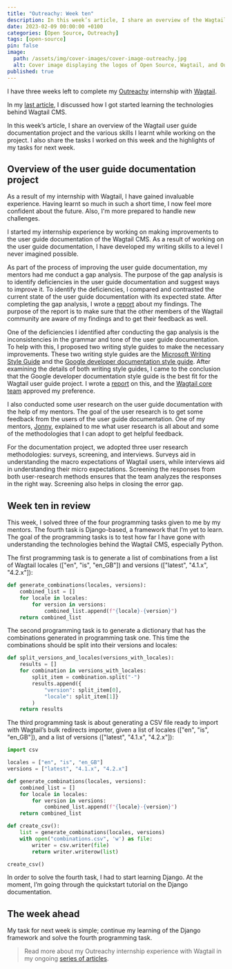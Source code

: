```yaml
---
title: "Outreachy: Week ten"
description: In this week’s article, I share an overview of the Wagtail user guide documentation project and the various skills I learnt while working on the project.
date: 2023-02-09 00:00:00 +0100
categories: [Open Source, Outreachy]
tags: [open-source]
pin: false
image:
  path: /assets/img/cover-images/cover-image-outreachy.jpg
  alt: Cover image displaying the logos of Open Source, Wagtail, and Outreachy.
published: true
---
```


I have three weeks left to complete my [Outreachy](https://www.outreachy.org/) internship with [Wagtail](https://wagtail.org/).

In my [last article](/posts/outreachy-week-nine), I discussed how I got started learning the technologies behind Wagtail CMS.

In this week’s article, I share an overview of the Wagtail user guide documentation project and the various skills I learnt while working on the project. I also share the tasks I worked on this week and the highlights of my tasks for next week.

## Overview of the user guide documentation project

As a result of my internship with Wagtail, I have gained invaluable experience. Having learnt so much in such a short time, I now feel more confident about the future. Also, I'm more prepared to handle new challenges.

I started my internship experience by working on making improvements to the user guide documentation of the Wagtail CMS. As a result of working on the user guide documentation, I have developed my writing skills to a level I never imagined possible.

As part of the process of improving the user guide documentation, my mentors had me conduct a gap analysis. The purpose of the gap analysis is to identify deficiencies in the user guide documentation and suggest ways to improve it. To identify the deficiencies, I compared and contrasted the current state of the user guide documentation with its expected state. After completing the gap analysis, I wrote a [report](https://github.com/wagtail/guide/issues/287#issuecomment-1350186679) about my findings. The purpose of the report is to make sure that the other members of the Wagtail community are aware of my findings and to get their feedback as well.

One of the deficiencies I identified after conducting the gap analysis is the inconsistencies in the grammar and tone of the user guide documentation. To help with this, I proposed two writing style guides to make the necessary improvements. These two writing style guides are the [Microsoft Writing Style Guide](https://learn.microsoft.com/en-us/style-guide/welcome/) and the [Google developer documentation style guide](https://developers.google.com/style). After examining the details of both writing style guides, I came to the conclusion that the Google developer documentation style guide is the best fit for the Wagtail user guide project. I wrote a [report](https://github.com/wagtail/guide/discussions/282#discussioncomment-4332158) on this, and the [Wagtail core team](https://wagtail.org/core-team/) approved my preference.

I also conducted some user research on the user guide documentation with the help of my mentors. The goal of the user research is to get some feedback from the users of the user guide documentation. One of my mentors, [Jonny](https://github.com/jonnypeaks), explained to me what user research is all about and some of the methodologies that I can adopt to get helpful feedback.

For the documentation project, we adopted three user research methodologies: surveys, screening, and interviews. Surveys aid in understanding the macro expectations of Wagtail users, while interviews aid in understanding their micro expectations. Screening the responses from both user-research methods ensures that the team analyzes the responses in the right way. Screening also helps in closing the error gap.

## Week ten in review

This week, I solved three of the four programming tasks given to me by my mentors. The fourth task is Django-based, a framework that I’m yet to learn. The goal of the programming tasks is to test how far I have gone with understanding the technologies behind the Wagtail CMS, especially Python.

The first programming task is to generate a list of combinations from a list of Wagtail locales (\["en", "is", "en\_GB"\]) and versions (\["latest", "4.1.x", "4.2.x"\]):

```python
def generate_combinations(locales, versions):
    combined_list = []
    for locale in locales:
        for version in versions:
            combined_list.append(f"{locale}-{version}")
    return combined_list
```

The second programming task is to generate a dictionary that has the combinations generated in programming task one. This time the combinations should be split into their versions and locales:

```python
def split_versions_and_locales(versions_with_locales):
    results = []
    for combination in versions_with_locales:
        split_item = combination.split("-")
        results.append({
            "version": split_item[0],
            "locale": split_item[1]}
        )
    return results
```

The third programming task is about generating a CSV file ready to import with Wagtail’s bulk redirects importer, given a list of locales (\["en", "is", "en\_GB"\]), and a list of versions (\["latest", "4.1.x", "4.2.x"\]):

```python
import csv

locales = ["en", "is", "en_GB"]
versions = ["latest", "4.1.x", "4.2.x"]

def generate_combinations(locales, versions):
    combined_list = []
    for locale in locales:
        for version in versions:
            combined_list.append(f"{locale}-{version}")
    return combined_list

def create_csv():
    list = generate_combinations(locales, versions)
    with open("combinations.csv", 'w') as file:
        writer = csv.writer(file)
        return writer.writerow(list)

create_csv()
```

In order to solve the fourth task, I had to start learning Django. At the moment, I’m going through the quickstart tutorial on the Django documentation.

## The week ahead

My task for next week is simple; continue my learning of the Django framework and solve the fourth programming task.

> Read more about my Outreachy internship experience with Wagtail in my ongoing [series of articles](/categories/outreachy).
